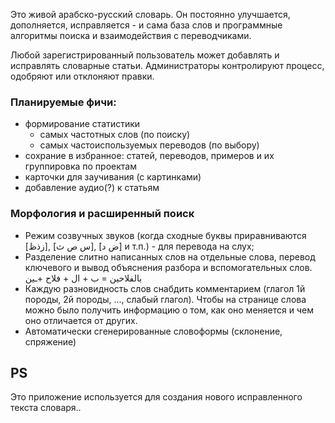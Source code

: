 Это живой арабско-русский словарь. Он постоянно улучшается, дополняется, исправляется - и сама база слов и программные алгоритмы поиска и взаимодействия с переводчиками.

Любой зарегистрированный пользователь может добавлять и исправлять словарные статьи. Администраторы контролируют процесс, одобряют или отклоняют правки.

### Планируемые фичи:

- формирование статистики
  - самых частотных слов (по поиску)
  - самых частоиспользуемых переводов (по выбору)
- сохрание в избранное: статей, переводов, примеров и их группировка по проектам
- карточки для заучивания (с картинками)
- добавление аудио(?) к статьям

### Морфология и расширенный поиск

- Режим созвучных звуков (когда сходные буквы приравниваются [زذظ], [س ص ث], [ض د] и т.п.) - для перевода на слух;
- Разделение слитно написанных слов на отдельные слова, перевод ключевого и вывод объяснения разбора и вспомогательных слов. بالفلاحين = ب + ال + فلاح +ـين
- Каждую разновидность слов снабдить комментарием (глагол 1й породы, 2й породы, ..., слабый глагол). Чтобы на странице слова можно было получить информацию о том, как оно меняется и чем оно отличается от других.
- Автоматически сгенерированные словоформы (склонение, спряжение)

## PS

Это приложение используется для создания нового исправленного текста словаря..
